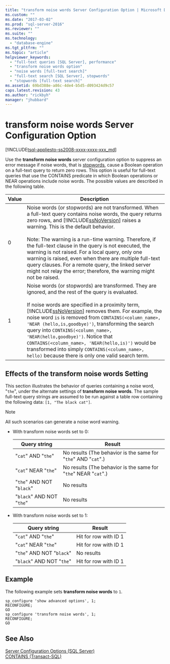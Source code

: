 ```yaml
---
title: "transform noise words Server Configuration Option | Microsoft Docs"
ms.custom: ""
ms.date: "2017-03-02"
ms.prod: "sql-server-2016"
ms.reviewer: ""
ms.suite: ""
ms.technology: 
  - "database-engine"
ms.tgt_pltfrm: ""
ms.topic: "article"
helpviewer_keywords: 
  - "full-text queries [SQL Server], performance"
  - "transform noise words option"
  - "noise words [full-text search]"
  - "full-text search [SQL Server], stopwords"
  - "stopwords [full-text search]"
ms.assetid: 69bd388e-a86c-4de4-b5d5-d093424d9c57
caps.latest.revision: 43
ms.author: "rickbyh"
manager: "jhubbard"
---
```

# transform noise words Server Configuration Option
[!INCLUDE[tsql-appliesto-ss2008-xxxx-xxxx-xxx_md](../../../database-engine/configure/windows/includes/tsql-appliesto-ss2008-xxxx-xxxx-xxx-md.md)]

  Use the **transform noise words** server configuration option to suppress an error message if noise words, that is [stopwords](../../../relational-databases/search/configure-and-manage-stopwords-and-stoplists-for-full-text-search.md), cause a Boolean operation on a full-text query to return zero rows. This option is useful for full-text queries that use the CONTAINS predicate in which Boolean operations or NEAR operations include noise words. The possible values are described in the following table.  
  
|Value|Description|  
|-----------|-----------------|  
|0|Noise words (or stopwords) are not transformed. When a full-text query contains noise words, the query returns zero rows, and [!INCLUDE[ssNoVersion](../../../advanced-analytics/r-services/includes/ssnoversion-md.md)] raises a warning. This is the default behavior.<br /><br /> Note: The warning is a run-time warning. Therefore, if the full-text clause in the query is not executed, the warning is not raised. For a local query, only one warning is raised, even when there are multiple full-text query clauses. For a remote query, the linked server might not relay the error; therefore, the warning might not be raised.|  
|1|Noise words (or stopwords) are transformed. They are ignored, and the rest of the query is evaluated.<br /><br /> If noise words are specified in a proximity term, [!INCLUDE[ssNoVersion](../../../advanced-analytics/r-services/includes/ssnoversion-md.md)] removes them. For example, the noise word `is` is removed from `CONTAINS(<column_name>, 'NEAR (hello,is,goodbye)')`, transforming the search query into `CONTAINS(<column_name>, 'NEAR(hello,goodbye)')`. Notice that `CONTAINS(<column_name>, 'NEAR(hello,is)')` would be transformed into simply `CONTAINS(<column_name>, hello)` because there is only one valid search term.|  
  
## Effects of the transform noise words Setting  
 This section illustrates the behavior of queries containing a noise word, "`the`", under the alternate settings of **transform noise words**.  The sample full-text query strings are assumed to be run against a table row containing the following data: `[1, "The black cat"]`.  
  
> [!NOTE]  
>  All such scenarios can generate a noise word warning.  
  
-   With transform noise words set to 0:  
  
    |Query string|Result|  
    |------------------|------------|  
    |"`cat`" AND "`the`"|No results (The behavior is the same for "`the`" AND "`cat`".)|  
    |"`cat`" NEAR "`the`"|No results (The behavior is the same for "`the`" NEAR "`cat`".)|  
    |"`the`" AND NOT "`black`"|No results|  
    |"`black`" AND NOT "`the`"|No results|  
  
-   With transform noise words set to 1:  
  
    |Query string|Result|  
    |------------------|------------|  
    |"`cat`" AND "`the`"|Hit for row with ID 1|  
    |"`cat`" NEAR "`the`"|Hit for row with ID 1|  
    |"`the`" AND NOT "`black`"|No results|  
    |"`black`" AND NOT "`the`"|Hit for row with ID 1|  
  
## Example  
 The following example sets **transform noise words** to `1`.  
  
```  
sp_configure 'show advanced options', 1;  
RECONFIGURE;  
GO  
sp_configure 'transform noise words', 1;  
RECONFIGURE;  
GO  
```  
  
## See Also  
 [Server Configuration Options &#40;SQL Server&#41;](../../../database-engine/configure/windows/server-configuration-options-sql-server.md)   
 [CONTAINS &#40;Transact-SQL&#41;](../../../t-sql/queries/contains-transact-sql.md)  
  
  
